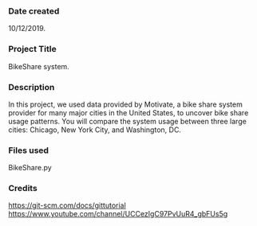 ### Date created
10/12/2019.
### Project Title
BikeShare system.
### Description
In this project, we used data provided by Motivate, a bike share system provider for many major cities in the United States, to uncover bike share usage patterns. You will compare the system usage between three large cities: Chicago, New York City, and Washington, DC.

### Files used
BikeShare.py

### Credits
https://git-scm.com/docs/gittutorial
https://www.youtube.com/channel/UCCezIgC97PvUuR4_gbFUs5g
